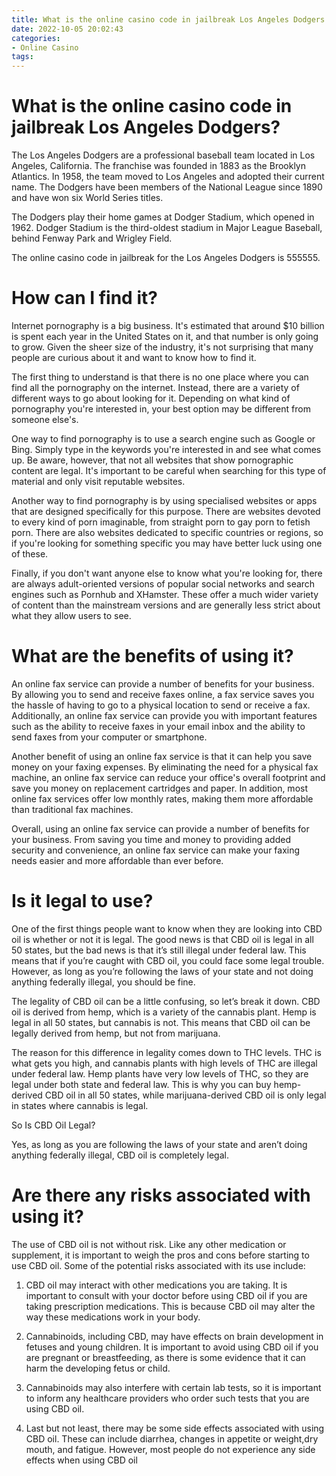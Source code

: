 ```yaml
---
title: What is the online casino code in jailbreak Los Angeles Dodgers
date: 2022-10-05 20:02:43
categories:
- Online Casino
tags:
---
```



#  What is the online casino code in jailbreak Los Angeles Dodgers?

The Los Angeles Dodgers are a professional baseball team located in Los Angeles, California. The franchise was founded in 1883 as the Brooklyn Atlantics. In 1958, the team moved to Los Angeles and adopted their current name. The Dodgers have been members of the National League since 1890 and have won six World Series titles.

The Dodgers play their home games at Dodger Stadium, which opened in 1962. Dodger Stadium is the third-oldest stadium in Major League Baseball, behind Fenway Park and Wrigley Field.

The online casino code in jailbreak for the Los Angeles Dodgers is 555555.

#  How can I find it?

Internet pornography is a big business. It's estimated that around $10 billion is spent each year in the United States on it, and that number is only going to grow. Given the sheer size of the industry, it's not surprising that many people are curious about it and want to know how to find it.

The first thing to understand is that there is no one place where you can find all the pornography on the internet. Instead, there are a variety of different ways to go about looking for it. Depending on what kind of pornography you're interested in, your best option may be different from someone else's.

One way to find pornography is to use a search engine such as Google or Bing. Simply type in the keywords you're interested in and see what comes up. Be aware, however, that not all websites that show pornographic content are legal. It's important to be careful when searching for this type of material and only visit reputable websites.

Another way to find pornography is by using specialised websites or apps that are designed specifically for this purpose. There are websites devoted to every kind of porn imaginable, from straight porn to gay porn to fetish porn. There are also websites dedicated to specific countries or regions, so if you're looking for something specific you may have better luck using one of these.

Finally, if you don't want anyone else to know what you're looking for, there are always adult-oriented versions of popular social networks and search engines such as Pornhub and XHamster. These offer a much wider variety of content than the mainstream versions and are generally less strict about what they allow users to see.

#  What are the benefits of using it?

An online fax service can provide a number of benefits for your business. By allowing you to send and receive faxes online, a fax service saves you the hassle of having to go to a physical location to send or receive a fax. Additionally, an online fax service can provide you with important features such as the ability to receive faxes in your email inbox and the ability to send faxes from your computer or smartphone.

Another benefit of using an online fax service is that it can help you save money on your faxing expenses. By eliminating the need for a physical fax machine, an online fax service can reduce your office's overall footprint and save you money on replacement cartridges and paper. In addition, most online fax services offer low monthly rates, making them more affordable than traditional fax machines.

Overall, using an online fax service can provide a number of benefits for your business. From saving you time and money to providing added security and convenience, an online fax service can make your faxing needs easier and more affordable than ever before.

#  Is it legal to use?

One of the first things people want to know when they are looking into CBD oil is whether or not it is legal. The good news is that CBD oil is legal in all 50 states, but the bad news is that it’s still illegal under federal law. This means that if you’re caught with CBD oil, you could face some legal trouble. However, as long as you’re following the laws of your state and not doing anything federally illegal, you should be fine.

The legality of CBD oil can be a little confusing, so let’s break it down. CBD oil is derived from hemp, which is a variety of the cannabis plant. Hemp is legal in all 50 states, but cannabis is not. This means that CBD oil can be legally derived from hemp, but not from marijuana.

The reason for this difference in legality comes down to THC levels. THC is what gets you high, and cannabis plants with high levels of THC are illegal under federal law. Hemp plants have very low levels of THC, so they are legal under both state and federal law. This is why you can buy hemp-derived CBD oil in all 50 states, while marijuana-derived CBD oil is only legal in states where cannabis is legal.

So Is CBD Oil Legal?

Yes, as long as you are following the laws of your state and aren’t doing anything federally illegal, CBD oil is completely legal.

#  Are there any risks associated with using it?

The use of CBD oil is not without risk. Like any other medication or supplement, it is important to weigh the pros and cons before starting to use CBD oil. Some of the potential risks associated with its use include:

1. CBD oil may interact with other medications you are taking. It is important to consult with your doctor before using CBD oil if you are taking prescription medications. This is because CBD oil may alter the way these medications work in your body.

2. Cannabinoids, including CBD, may have effects on brain development in fetuses and young children. It is important to avoid using CBD oil if you are pregnant or breastfeeding, as there is some evidence that it can harm the developing fetus or child.

3. Cannabinoids may also interfere with certain lab tests, so it is important to inform any healthcare providers who order such tests that you are using CBD oil.

4. Last but not least, there may be some side effects associated with using CBD oil. These can include diarrhea, changes in appetite or weight,dry mouth, and fatigue. However, most people do not experience any side effects when using CBD oil